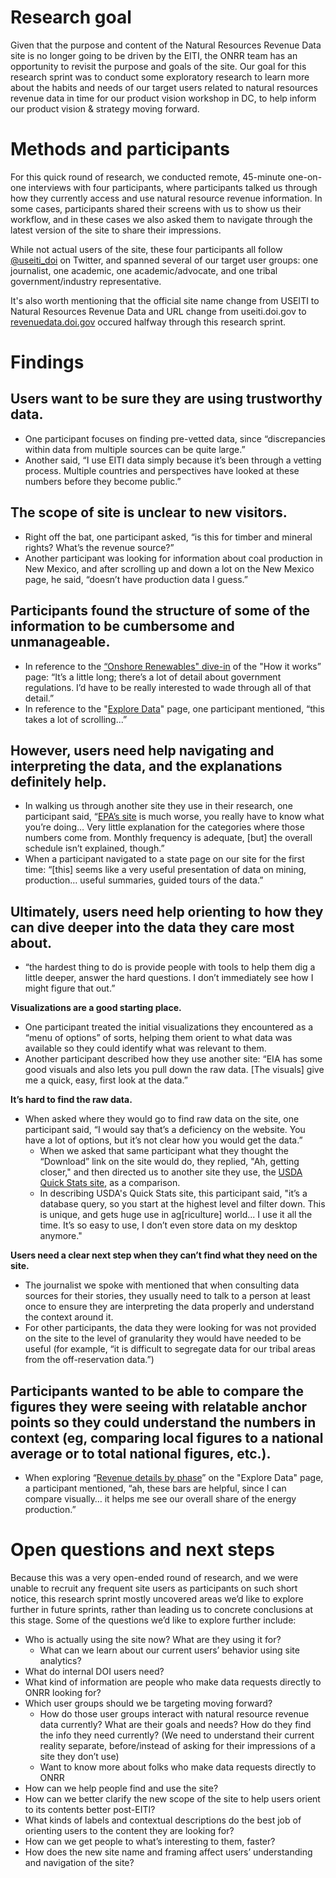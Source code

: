# Research goal

Given that the purpose and content of the Natural Resources Revenue Data site is no longer going to be driven by the EITI, the ONRR team has an opportunity to revisit the purpose and goals of the site. Our goal for this research sprint was to conduct some exploratory research to learn more about the habits and needs of our target users related to natural resources revenue data in time for our product vision workshop in DC, to help inform our product vision & strategy moving forward.

# Methods and participants

For this quick round of research, we conducted remote, 45-minute one-on-one interviews with four participants, where participants talked us through how they currently access and use natural resource revenue information. In some cases, participants shared their screens with us to show us their workflow, and in these cases we also asked them to navigate through the latest version of the site to share their impressions.

While not actual users of the site, these four participants all follow [@useiti_doi](https://twitter.com/useiti_doi) on Twitter, and spanned several of our target user groups: one journalist, one academic, one academic/advocate, and one tribal government/industry representative. 

It's also worth mentioning that the official site name change from USEITI to Natural Resources Revenue Data and URL change from useiti.doi.gov to [revenuedata.doi.gov](revenuedata.doi.gov) occured halfway through this research sprint.

# Findings

## Users want to be sure they are using trustworthy data.
- One participant focuses on finding pre-vetted data, since “discrepancies within data from multiple sources can be quite large.”
- Another said, “I use EITI data simply because it’s been through a vetting process. Multiple countries and perspectives have looked at these numbers before they become public.”


## The scope of site is unclear to new visitors.
- Right off the bat, one participant asked, “is this for timber and mineral rights? What’s the revenue source?”
- Another participant was looking for information about coal production in New Mexico, and after scrolling up and down a lot on the New Mexico page, he said, “doesn’t have production data I guess.”


## Participants found the structure of some of the information to be cumbersome and unmanageable.
- In reference to the [“Onshore Renewables" dive-in](https://revenuedata.doi.gov/how-it-works/onshore-renewables/) of the "How it works” page: “It’s a little long; there’s a lot of detail about government regulations. I’d have to be really interested to wade through all of that detail.”
- In reference to the "[Explore Data](https://revenuedata.doi.gov/explore/)" page, one participant mentioned, “this takes a lot of scrolling...”

## However, users need help navigating and interpreting the data, and the explanations definitely help. 

- In walking us through another site they use in their research, one participant said, “[EPA’s site](https://www.epa.gov/fuels-registration-reporting-and-compliance-help/public-data-renewable-fuel-standard) is much worse, you really have to know what you’re doing… Very little explanation for the categories where those numbers come from. Monthly frequency is adequate, [but] the overall schedule isn’t explained, though.”
- When a participant navigated to a state page on our site for the first time: “[this] seems like a very useful presentation of data on mining, production… useful summaries, guided tours of the data.”


## Ultimately, users need help orienting to how they can dive deeper into the data they care most about. 

- “the hardest thing to do is provide people with tools to help them dig a little deeper, answer the hard questions. I don’t immediately see how I might figure that out.”

**Visualizations are a good starting place.**

- One participant treated the initial visualizations they encountered as a “menu of options” of sorts, helping them orient to what data was available so they could identify what was relevant to them.
- Another participant described how they use another site: “EIA has some good visuals and also lets you pull down the raw data. [The visuals] give me a quick, easy, first look at the data.”

**It’s hard to find the raw data.**

- When asked where they would go to find raw data on the site, one participant said, “I would say that’s a deficiency on the website. You have a lot of options, but it’s not clear how you would get the data.”
  - When we asked that same participant what they thought the “Download” link on the site would do, they replied, "Ah, getting closer," and then directed us to another site they use, the [USDA Quick Stats site](https://quickstats.nass.usda.gov/), as a comparison. 
  - In describing USDA's Quick Stats site, this participant said, "it’s a database query, so you start at the highest level and filter down. This is unique, and gets huge use in ag[riculture] world... I use it all the time. It’s so easy to use, I don’t even store data on my desktop anymore."

**Users need a clear next step when they can’t find what they need on the site.**
- The journalist we spoke with mentioned that when consulting data sources for their stories, they usually need to talk to a person at least once to ensure they are interpreting the data properly and understand the context around it. 
- For other participants, the data they were looking for was not provided on the site to the level of granularity they would have needed to be useful (for example, “it is difficult to segregate data for our tribal areas from the off-reservation data.”)


## Participants wanted to be able to compare the figures they were seeing with relatable anchor points so they could understand the numbers in context (eg, comparing local figures to a national average or to total national figures, etc.).
- When exploring “[Revenue details by phase](https://revenuedata.doi.gov/explore/#federal-revenue)” on the "Explore Data" page, a participant mentioned, “ah, these bars are helpful, since I can compare visually… it helps me see our overall share of the energy production.”


# Open questions and next steps

Because this was a very open-ended round of research, and we were unable to recruit any frequent site users as participants on such short notice, this research sprint mostly uncovered areas we’d like to explore further in future sprints, rather than leading us to concrete conclusions at this stage. Some of the questions we’d like to explore further include:

- Who is actually using the site now? What are they using it for?
  - What can we learn about our current users’ behavior using site analytics? 
- What do internal DOI users need?
- What kind of information are people who make data requests directly to ONRR looking for? 
- Which user groups should we be targeting moving forward?
  - How do those user groups interact with natural resource revenue data currently? What are their goals and needs? How do they find the info they need currently? (We need to understand their current reality separate, before/instead of asking for their impressions of a site they don’t use)
  - Want to know more about folks who make data requests directly to ONRR
- How can we help people find and use the site?
- How can we better clarify the new scope of the site to help users orient to its contents better post-EITI?
- What kinds of labels and contextual descriptions do the best job of orienting users to the content they are looking for?
- How can we get people to what’s interesting to them, faster?
- How does the new site name and framing affect users’ understanding and navigation of the site?


